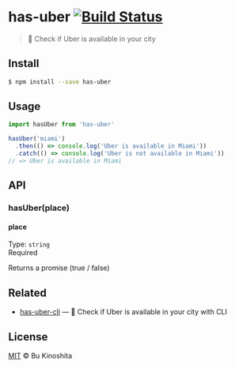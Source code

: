 # has-uber [![Build Status](https://travis-ci.org/bukinoshita/has-uber.svg?branch=master)](https://travis-ci.org/bukinoshita/has-uber)

> :car: Check if Uber is available in your city

## Install
```bash
$ npm install --save has-uber
```

## Usage
```js
import hasUber from 'has-uber'

hasUber('miami')
  .then(() => console.log('Uber is available in Miami'))
  .catch(() => console.log('Uber is not available in Miami'))
// => Uber is available in Miami
```

## API

### hasUber(place)

#### place

Type: `string`<br/>
Required

Returns a promise (true / false)

## Related

- [has-uber-cli](https://github.com/bukinoshita/has-uber-cli) — :car: Check if Uber is available in your city with CLI

## License

[MIT](https://raw.githubusercontent.com/bukinoshita/has-uber/master/LICENSE) &copy; Bu Kinoshita
